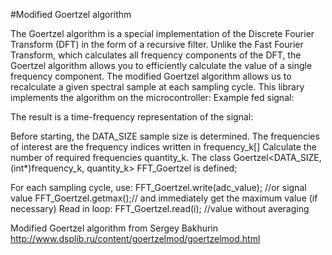 #Modified Goertzel algorithm

The Goertzel algorithm is a special implementation of the Discrete Fourier Transform (DFT) in the form of a recursive filter.
Unlike the Fast Fourier Transform, which calculates all frequency components of the DFT, the Goertzel algorithm allows you to efficiently calculate the value of a single frequency component.
The modified Goertzel algorithm allows us to recalculate a given spectral sample at each sampling cycle. This library implements the algorithm on the microcontroller:
Example fed signal:

The result is a time-frequency representation of the signal:

Before starting, the DATA_SIZE sample size is determined.
The frequencies of interest are the frequency indices written in frequency_k[]
Calculate the number of required frequencies quantity_k.
The class Goertzel<DATA_SIZE, (int*)frequency_k, quantity_k> FFT_Goertzel is defined;

For each sampling cycle, use:
FFT_Goertzel.write(adc_value); //or signal value
FFT_Goertzel.getmax();// and immediately get the maximum value (if necessary) 
Read in loop:
FFT_Goertzel.read(i); //value without averaging

Modified Goertzel algorithm from Sergey Bakhurin
http://www.dsplib.ru/content/goertzelmod/goertzelmod.html
